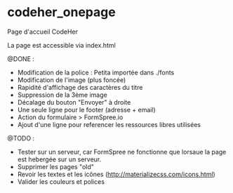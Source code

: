 # codeher_onepage
Page d'accueil CodeHer

La page est accessible via index.html


@DONE :
- Modification de la police : Petita importée dans ./fonts
- Modification de l'image (plus foncée)
- Rapidité d'affichage des caractères du titre
- Suppression de la 3ème image
- Décalage du bouton "Envoyer" à droite
- Une seule ligne pour le footer (adresse + email)
- Action du formulaire > FormSpree.io
- Ajout d'une ligne pour referencer les ressources libres utilisées

@TODO :
- Tester sur un serveur, car FormSpree ne fonctionne que lorsaue la page est hebergée sur un serveur.
- Supprimer les pages "old"
- Revoir les textes et les icônes (http://materializecss.com/icons.html)
- Valider les couleurs et polices
